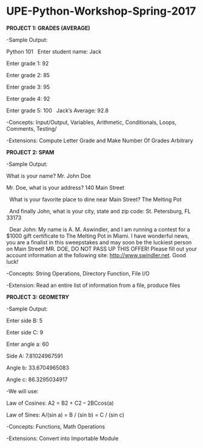 # UPE-Python-Workshop-Spring-2017

**PROJECT 1: GRADES (AVERAGE)**

-Sample Output:

Python 101
 
Enter student name:  Jack

Enter grade 1: 92

Enter grade 2: 85

Enter grade 3: 95

Enter grade 4: 92 

Enter grade 5: 100
 
Jack’s Average: 92.8


-Concepts: Input/Output, Variables, Arithmetic, Conditionals, Loops, Comments, Testing/

-Extensions: Compute Letter Grade and Make Number Of Grades Arbitrary

**PROJECT 2: SPAM**

-Sample Output:


What is your name? Mr. John Doe


Mr. Doe, what is your address? 140 Main Street

 
What is your favorite place to dine near Main Street? The Melting Pot

 
And finally John, what is your city, state and zip code: St. Petersburg, FL 33173

 
Dear John:
My name is A. M. Aswindler, and I am running a contest for a $1000 gift certificate to The Melting Pot in Miami.  I have wonderful news, you are a finalist in this sweepstakes and may soon be the luckiest person on Main Street!  MR. DOE, DO NOT PASS UP THIS OFFER!  Please fill out your account information at the following site: http://www.swindler.net.  Good luck!

-Concepts: String Operations, Directory Function, File I/O

-Extension: Read an entire list of information from a file, produce files

**PROJECT 3: GEOMETRY**

-Sample Output:

Enter side B: 5

Enter side C: 9

Enter angle a: 60 

Side A:  7.81024967591

Angle b:  33.6704965083

Angle c:  86.3295034917


-We will use:

Law of Cosines: A2 = B2 + C2 – 2BCcos(a)

Law of Sines: A/(sin a) = B / (sin b) = C / (sin c)


-Concepts: Functions, Math Operations

-Extensions: Convert into Importable Module

